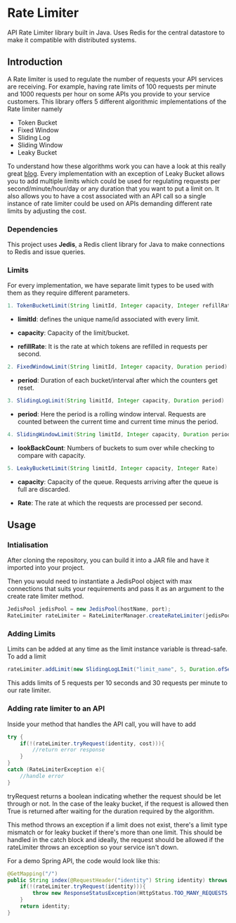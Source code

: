 # Rate Limiter
API Rate Limiter library built in Java. Uses Redis for the central datastore to make it compatible with distributed systems.

## Introduction
A Rate limiter is used to regulate the number of requests your API services are receiving. For example, having rate limits of 100 requests per minute and 1000 requests per hour on some APIs you provide to your service customers. This library offers 5 different algorithmic implementations of the Rate limiter namely
- Token Bucket
- Fixed Window
- Sliding Log
- Sliding Window
- Leaky Bucket

To understand how these algorithms work you can have a look at this really great [blog](https://www.enjoyalgorithms.com/blog/design-api-rate-limiter). Every implementation with an exception of Leaky Bucket allows you to add multiple limits which could be used for regulating requests per second/minute/hour/day or any duration that you want to put a limit on. It also allows you to have a cost associated with an API call so a single instance of rate limiter could be used on APIs demanding different rate limits by adjusting the cost.

### Dependencies
This project uses **Jedis**, a Redis client library for Java to make connections to Redis and issue queries.

### Limits

For every implementation, we have separate limit types to be used with them as they require different parameters.

```java
1. TokenBucketLimit(String limitId, Integer capacity, Integer refillRate)
```

- **limitId**: defines the unique name/id associated with every limit.

- **capacity**: Capacity of the limit/bucket.

- **refillRate**: It is the rate at which tokens are refilled in requests per second.

```java
2. FixedWindowLimit(String limitId, Integer capacity, Duration period)
```
- **period**: Duration of each bucket/interval after which the counters get reset.

```java
3. SlidingLogLimit(String limitId, Integer capacity, Duration period)
```
- **period**: Here the period is a rolling window interval. Requests are counted between the current time and current time minus the period.

```java
4. SlidingWindowLimit(String limitId, Integer capacity, Duration period, Integer lookBackCount)
```
- **lookBackCount**: Numbers of buckets to sum over while checking to compare with capacity.

```java
5. LeakyBucketLimit(String limitId, Integer capacity, Integer Rate)
```
- **capacity**: Capacity of the queue. Requests arriving after the queue is full are discarded.

- **Rate**: The rate at which the requests are processed per second.

## Usage

### Intialisation
After cloning the repository, you can build it into a JAR file and have it imported into your project. 

Then you would need to instantiate a JedisPool object with max connections that suits your requirements and pass it as an argument to the create rate limiter method.

```java
JedisPool jedisPool = new JedisPool(hostName, port);
RateLimiter rateLimiter = RateLimiterManager.createRateLimiter(jedisPool, RateLimiterType.SLIDING_LOG);
```

### Adding Limits

Limits can be added at any time as the limit instance variable is thread-safe. To add a limit

```java
rateLimiter.addLimit(new SlidingLogLImit("limit_name", 5, Duration.ofSeconds(10))).addLimit(new SlidingLogLimit("limit_name2", 30, Duration.ofMinute(1)));
```

This adds limits of 5 requests per 10 seconds and 30 requests per minute to our rate limiter.

### Adding rate limiter to an API

Inside your method that handles the API call, you will have to add

```java
try {
    if(!(rateLimiter.tryRequest(identity, cost))){
        //return error response
    }
}
catch (RateLimiterException e){
    //handle error
}
```

tryRequest returns a boolean indicating whether the request should be let through or not. In the case of the leaky bucket, if the request is allowed then True is returned after waiting for the duration required by the algorithm. 

This method throws an exception if a limit does not exist, there's a limit type mismatch or for leaky bucket if there's more than one limit. This should be handled in the catch block and ideally, the request should be allowed if the rateLimiter throws an exception so your service isn't down.

For a demo Spring API, the code would look like this:

```java
@GetMapping("/")
public String index(@RequestHeader("identity") String identity) throws RateLimiterException {
    if(!(rateLimiter.tryRequest(identity))){
        throw new ResponseStatusException(HttpStatus.TOO_MANY_REQUESTS, "Calm down.");
    }
    return identity;
}
```


